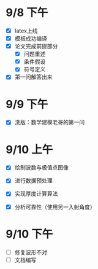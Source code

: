 # 9/8 下午
- [x] latex上线
- [x] 模板成功编译
- [x] 论文完成前提部分
    - [x] 问题重述
    - [x] 条件假设
    - [x] 符号定义
- [x] 第一问解答出来

# 9/9 下午
- [x] 洗版：数学建模老哥的第一问

# 9/10 上午
- [x] 绘制波数与极值点图像
- [x] 进行数据预处理
- [x] 实现厚度计算算法
- [x] 分析可靠性（使用另一入射角度）


# 9/10 下午
- [ ] 修复波形不对
- [ ] 文档编写
